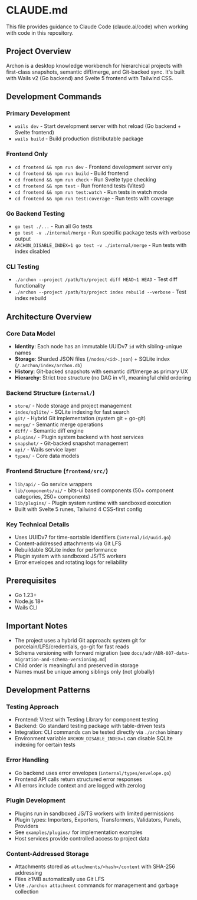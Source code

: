 # CLAUDE.md

This file provides guidance to Claude Code (claude.ai/code) when working with code in this repository.

## Project Overview

Archon is a desktop knowledge workbench for hierarchical projects with first-class snapshots, semantic diff/merge, and Git-backed sync. It's built with Wails v2 (Go backend) and Svelte 5 frontend with Tailwind CSS.

## Development Commands

### Primary Development

- `wails dev` - Start development server with hot reload (Go backend + Svelte frontend)
- `wails build` - Build production distributable package

### Frontend Only

- `cd frontend && npm run dev` - Frontend development server only
- `cd frontend && npm run build` - Build frontend
- `cd frontend && npm run check` - Run Svelte type checking
- `cd frontend && npm test` - Run frontend tests (Vitest)
- `cd frontend && npm run test:watch` - Run tests in watch mode
- `cd frontend && npm run test:coverage` - Run tests with coverage

### Go Backend Testing

- `go test ./...` - Run all Go tests
- `go test -v ./internal/merge` - Run specific package tests with verbose output
- `ARCHON_DISABLE_INDEX=1 go test -v ./internal/merge` - Run tests with index disabled

### CLI Testing

- `./archon --project /path/to/project diff HEAD~1 HEAD` - Test diff functionality
- `./archon --project /path/to/project index rebuild --verbose` - Test index rebuild

## Architecture Overview

### Core Data Model

- **Identity**: Each node has an immutable UUIDv7 `id` with sibling-unique names
- **Storage**: Sharded JSON files (`/nodes/<id>.json`) + SQLite index (`/.archon/index/archon.db`)
- **History**: Git-backed snapshots with semantic diff/merge as primary UX
- **Hierarchy**: Strict tree structure (no DAG in v1), meaningful child ordering

### Backend Structure (`internal/`)

- `store/` - Node storage and project management
- `index/sqlite/` - SQLite indexing for fast search
- `git/` - Hybrid Git implementation (system git + go-git)
- `merge/` - Semantic merge operations
- `diff/` - Semantic diff engine
- `plugins/` - Plugin system backend with host services
- `snapshot/` - Git-backed snapshot management
- `api/` - Wails service layer
- `types/` - Core data models

### Frontend Structure (`frontend/src/`)

- `lib/api/` - Go service wrappers
- `lib/components/ui/` - bits-ui based components (50+ component categories, 250+ components)
- `lib/plugins/` - Plugin system runtime with sandboxed execution
- Built with Svelte 5 runes, Tailwind 4 CSS-first config

### Key Technical Details

- Uses UUIDv7 for time-sortable identifiers (`internal/id/uuid.go`)
- Content-addressed attachments via Git LFS
- Rebuildable SQLite index for performance
- Plugin system with sandboxed JS/TS workers
- Error envelopes and rotating logs for reliability

## Prerequisites

- Go 1.23+
- Node.js 18+
- Wails CLI

## Important Notes

- The project uses a hybrid Git approach: system git for porcelain/LFS/credentials, go-git for fast reads
- Schema versioning with forward migration (see `docs/adr/ADR-007-data-migration-and-schema-versioning.md`)
- Child order is meaningful and preserved in storage
- Names must be unique among siblings only (not globally)

## Development Patterns

### Testing Approach

- Frontend: Vitest with Testing Library for component testing
- Backend: Go standard testing package with table-driven tests
- Integration: CLI commands can be tested directly via `./archon` binary
- Environment variable `ARCHON_DISABLE_INDEX=1` can disable SQLite indexing for certain tests

### Error Handling

- Go backend uses error envelopes (`internal/types/envelope.go`)
- Frontend API calls return structured error responses
- All errors include context and are logged with zerolog

### Plugin Development

- Plugins run in sandboxed JS/TS workers with limited permissions
- Plugin types: Importers, Exporters, Transformers, Validators, Panels, Providers
- See `examples/plugins/` for implementation examples
- Host services provide controlled access to project data

### Content-Addressed Storage

- Attachments stored as `attachments/<hash>/content` with SHA-256 addressing
- Files ≥1MB automatically use Git LFS
- Use `./archon attachment` commands for management and garbage collection
